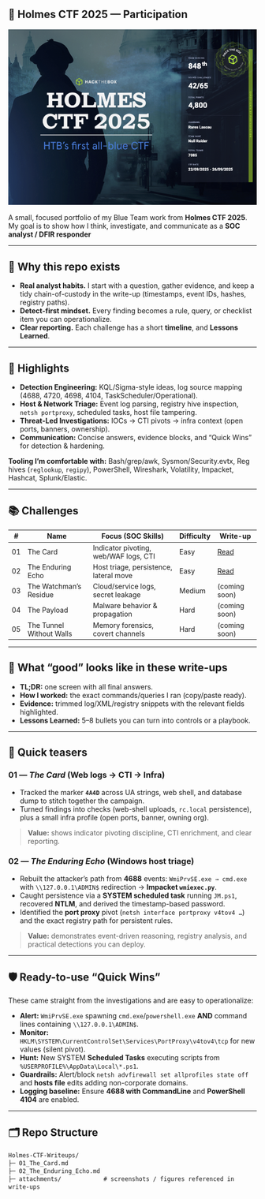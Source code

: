 ## 🏅 Holmes CTF 2025 — Participation
<p align="center">  <img src="attachments/Certificate-RrsHum.png" alt="Holmes CTF 2025 Certificate — Rares Lascau (Null Raider)" width="650">
</p>

A small, focused portfolio of my Blue Team work from **Holmes CTF 2025**.  
My goal is to show how I think, investigate, and communicate as a **SOC analyst / DFIR responder** 

---

## 👋 Why this repo exists

- **Real analyst habits.** I start with a question, gather evidence, and keep a tidy chain-of-custody in the write-up (timestamps, event IDs, hashes, registry paths).
- **Detect-first mindset.** Every finding becomes a rule, query, or checklist item you can operationalize.
- **Clear reporting.** Each challenge has a short **timeline**, and **Lessons Learned**.

---

## 🔎 Highlights

- **Detection Engineering:** KQL/Sigma-style ideas, log source mapping (4688, 4720, 4698, 4104, TaskScheduler/Operational).
- **Host & Network Triage:** Event log parsing, registry hive inspection, `netsh portproxy`, scheduled tasks, host file tampering.
- **Threat-Led Investigations:** IOCs → CTI pivots → infra context (open ports, banners, ownership).
- **Communication:** Concise answers, evidence blocks, and “Quick Wins” for detection & hardening.

**Tooling I’m comfortable with:** Bash/grep/awk, Sysmon/Security.evtx, Reg hives (`reglookup`, `regipy`), PowerShell, Wireshark, Volatility, Impacket, Hashcat, Splunk/Elastic.

---

## 📚 Challenges

| #  | Name                     | Focus (SOC Skills)                     | Difficulty | Write-up |
|----|--------------------------|----------------------------------------|------------|---------|
| 01 | The Card                 | Indicator pivoting, web/WAF logs, CTI  | Easy       | [Read](01_The_Card.md) |
| 02 | The Enduring Echo        | Host triage, persistence, lateral move | Easy       | [Read](02_The_Enduring_Echo.md) |
| 03 | The Watchman’s Residue   | Cloud/service logs, secret leakage     | Medium     | (coming soon) |
| 04 | The Payload              | Malware behavior & propagation         | Hard       | (coming soon) |
| 05 | The Tunnel Without Walls | Memory forensics, covert channels      | Hard       | (coming soon) |

---

## 🧭 What “good” looks like in these write-ups

- **TL;DR:** one screen with all final answers.
- **How I worked:** the exact commands/queries I ran (copy/paste ready).
- **Evidence:** trimmed log/XML/registry snippets with the relevant fields highlighted.
- **Lessons Learned:** 5–8 bullets you can turn into controls or a playbook.

---

## 🧩 Quick teasers

### 01 — *The Card* (Web logs → CTI → Infra)
- Tracked the marker **`4A4D`** across UA strings, web shell, and database dump to stitch together the campaign.
- Turned findings into checks (web-shell uploads, `rc.local` persistence), plus a small infra profile (open ports, banner, owning org).

> **Value:** shows indicator pivoting discipline, CTI enrichment, and clear reporting.

### 02 — *The Enduring Echo* (Windows host triage)
- Rebuilt the attacker’s path from **4688** events: `WmiPrvSE.exe → cmd.exe` with `\\127.0.0.1\ADMIN$` redirection → **Impacket `wmiexec.py`**.
- Caught persistence via a **SYSTEM scheduled task** running `JM.ps1`, recovered **NTLM**, and derived the timestamp-based password.
- Identified the **port proxy** pivot (`netsh interface portproxy v4tov4 …`) and the exact registry path for persistent rules.

> **Value:** demonstrates event-driven reasoning, registry analysis, and practical detections you can deploy.

---

## 🛡️ Ready-to-use “Quick Wins”

These came straight from the investigations and are easy to operationalize:

- **Alert:** `WmiPrvSE.exe` spawning `cmd.exe`/`powershell.exe` **AND** command lines containing `\\127.0.0.1\ADMIN$`.
- **Monitor:** `HKLM\SYSTEM\CurrentControlSet\Services\PortProxy\v4tov4\tcp` for new values (silent pivot).
- **Hunt:** New SYSTEM **Scheduled Tasks** executing scripts from `%USERPROFILE%\AppData\Local\*.ps1`.
- **Guardrails:** Alert/block `netsh advfirewall set allprofiles state off` and **hosts file** edits adding non-corporate domains.
- **Logging baseline:** Ensure **4688 with CommandLine** and **PowerShell 4104** are enabled.

---

## 🗂️ Repo Structure

```text
Holmes-CTF-Writeups/
├─ 01_The_Card.md
├─ 02_The_Enduring_Echo.md
├─ attachments/            # screenshots / figures referenced in write-ups
